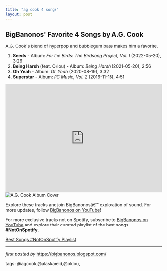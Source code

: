 ```yaml
---
title: "ag cook 4 songs"
layout: post
---
```


<h2>BigBanonos' Favorite 4 Songs by A.G. Cook</h2>
<p>A.G. Cook's blend of hyperpop and bubblegum bass makes him a favorite. </p> <ol> <li><strong>Seeds</strong> - Album: <em>For the Birds: The Birdsong Project, Vol. I</em> (2022-05-20), 3:26</li> <li><strong>Being Harsh</strong> (feat. Oklou) - Album: <em>Being Harsh</em> (2021-05-20), 2:56</li> <li><strong>Oh Yeah</strong> - Album: <em>Oh Yeah</em> (2020-08-19), 3:32</li> <li><strong>Superstar</strong> - Album: <em>PC Music, Vol. 2</em> (2016-11-18), 4:51</li>
</ol>
<iframe src="https://open.spotify.com/embed/playlist/0EwpRuijFLX5hLrfzTE0fh?utm_source=generator" width="100%" height="352" frameBorder="0" allowfullscreen="" allow="autoplay; clipboard-write; encrypted-media; fullscreen; picture-in-picture" loading="lazy"></iframe>
<img src="https://pyxis.nymag.com/v1/imgs/a0c/e29/13463b07250d7ec3c8933dd8b25b61c568-ag-cook-4.1x.rsquare.w1400.jpg" alt="A.G. Cook Album Cover" /> <p> Explore these tracks and join BigBanonosâ€™ exploration of sound. For more updates, follow <a href="https://www.youtube.com/channel/UCLKYEvwP847OahjcnkYMhjg">BigBanonos on YouTube</a>!</p>


<!--Subscribe and Playlist Links-->
<div>
    <p>For more exclusive tracks not on Spotify, subscribe to <a href="https://www.youtube.com/@BigBanonos" target="_blank">BigBanonos on YouTube</a> and explore their curated playlist of the best songs <strong>#NotOnSpotify</strong>.</p>
    <p><a href="https://www.youtube.com/playlist?list=PLtuNtuTatqI0kFahUCbtbfenC_ET5O_tr" target="_blank">Best Songs #NotOnSpotify Playlist<br /></a></p></div>

<hr />

<p><em>first posted by</em> <a href="https://bigbanonos.blogspot.com/" rel="noopener" target="_new">https://bigbanonos.blogspot.com/</a></p>

<p>tags: @agcook,@alaskareid,@oklou,</p>
